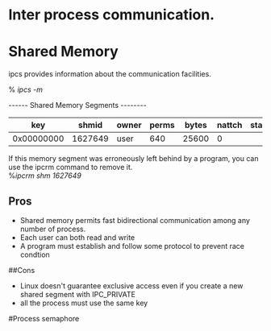Inter process communication.
============================


# Shared Memory 

ipcs provides information about the communication facilities.  

% _ipcs -m_


------ Shared Memory Segments --------  

| key | shmid | owner | perms | bytes| nattch | status|  
| --- | --- | --- | --- | --- | --- | --- |  
| 0x00000000 | 1627649 | user | 640 | 25600 | 0 |  |    


If this memory segment was erroneously left behind by a program, you can use the ipcrm command to remove it.  
%_ipcrm shm 1627649_


## Pros
* Shared memory permits fast bidirectional communication among any number of process.   
* Each user can both read and write
* A program must establish and follow some protocol to prevent race condtion


##Cons
* Linux doesn't guarantee exclusive access even if you create a new shared segment with IPC_PRIVATE
* all the process must use the same key


#Process semaphore





